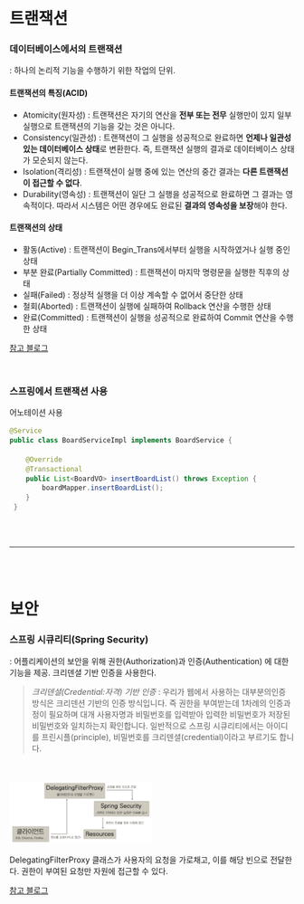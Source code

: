# 트랜잭션

### 데이터베이스에서의 트랜잭션

: 하나의 논리적 기능을 수행하기 위한 작업의 단위.

#### 트랜잭션의 특징(ACID)

* Atomicity(원자성) : 트랜잭션은 자기의 연산을 **전부 또는 전무** 실행만이 있지 일부 실행으로 트랜잭션의 기능을 갖는 것은 아니다.
* Consistency(일관성) : 트랜잭션이 그 실행을 성공적으로 완료하면 **언제나 일관성있는 데이터베이스 상태**로 변환한다. 즉, 트랜잭션 실행의 결과로 데이터베이스 상태가 모순되지 않는다.
* Isolation(격리성) : 트랜잭션이 실행 중에 있는 연산의 중간 결과는 **다른 트랜잭션이 접근할 수 없다**.
* Durability(영속성) : 트랜잭션이 일단 그 실행을 성공적으로 완료하면 그 결과는 영속적이다. 따라서 시스템은 어떤 경우에도 완료된 **결과의 영속성을 보장**해야 한다.

#### 트랜잭션의 상태

* 활동(Active) : 트랜잭션이 Begin_Trans에서부터 실행을 시작하였거나 실행 중인 상태
* 부분 완료(Partially Committed) : 트랜잭션이 마지막 명령문을 실행한 직후의 상태
* 실패(Failed) : 정상적 실행을 더 이상 계속할 수 없어서 중단한 상태
* 철회(Aborted) : 트랜잭션이 실행에 실패하여 Rollback 연산을 수행한 상태
* 완료(Committed) : 트랜잭션이 실행을 성공적으로 완료하여 Commit 연산을 수행한 상태

[참고 블로그](https://blog.naver.com/sillllver/90179069288)

<br>

### 스프링에서 트랜잭션 사용

어노테이션 사용
```java
@Service
public class BoardServiceImpl implements BoardService {

    @Override
    @Transactional
    public List<BoardVO> insertBoardList() throws Exception {
        boardMapper.insertBoardList();
    }  
 }
```

<br><br>

***

<br><br>


# 보안

### 스프링 시큐리티(Spring Security)

: 어플리케이션의 보안을 위해 권한(Authorization)과 인증(Authentication) 에 대한 기능을 제공. 크리덴셜 기반 인증을 사용한다.

> _크리덴셜(Credential:자격) 기반 인증_ : 우리가 웹에서 사용하는 대부분의인증 방식은 크리덴션 기반의 인증 방식입니다. 즉 권한을 부여받는데 1차례의 인증과정이 필요하며 대개 사용자명과 비밀번호를 입력받아 입력한 비밀번호가 저장된 비밀번호와 일치하는지 확인합니다. 일반적으로 스프링 시큐리티에서는 아이디를 프린시플(principle), 비밀번호를 크리덴셜(credential)이라고 부르기도 합니다.

<br><br><img src="./img/security.png" width="50%">

DelegatingFilterProxy 클래스가 사용자의 요청을 가로채고, 이를 해당 빈으로 전달한다. 권한이 부여된 요청만 자원에 접근할 수 있다.

[참고 블로그](http://egloos.zum.com/springmvc/v/504862)